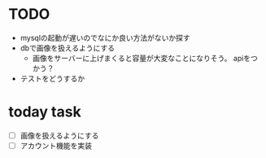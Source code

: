 # TODO
- mysqlの起動が遅いのでなにか良い方法がないか探す
- dbで画像を扱えるようにする
  - 画像をサーバーに上げまくると容量が大変なことになりそう。
    apiをつかう？
- テストをどうするか


# today task
+ [ ] 画像を扱えるようにする
+ [ ] アカウント機能を実装

